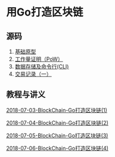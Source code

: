 # 用Go打造区块链

## 源码

1. [基础原型][1]
2. [工作量证明（PoW）][2]
3. [数据存储及命令行(CLI)][3]
4. [交易记录（一）][4]

[1]:https://github.com/FLHonker/go-BlockChain/tree/part_1
[2]:https://github.com/FLHonker/go-BlockChain/tree/part_2
[3]:https://github.com/FLHonker/go-BlockChain/tree/part_3
[4]:https://github.com/FLHonker/go-BlockChain/tree/part_4

## 教程与讲义

[2018-07-03-BlockChain-Go打造区块链(1)][11]

[2018-07-04-BlockChain-Go打造区块链(2)][12]

[2018-07-05-BlockChain-Go打造区块链(3)][13]

[2018-07-06-BlockChain-Go打造区块链(4)][14]


[11]:https://github.com/FLHonker/go-BlockChain/blob/part_3/2018-07-03-BlockChain-Go%E6%89%93%E9%80%A0%E5%8C%BA%E5%9D%97%E9%93%BE(1).md
[12]:https://github.com/FLHonker/go-BlockChain/blob/part_2/2018-07-04-BlockChain-Go%E6%89%93%E9%80%A0%E5%8C%BA%E5%9D%97%E9%93%BE(2).md
[13]:https://github.com/FLHonker/go-BlockChain/blob/part_3/2018-07-05-BlockChain-Go%E6%89%93%E9%80%A0%E5%8C%BA%E5%9D%97%E9%93%BE(3).md
[14]:https://github.com/FLHonker/go-BlockChain/blob/part_4/2018-07-06-BlockChain-Go%E6%89%93%E9%80%A0%E5%8C%BA%E5%9D%97%E9%93%BE(4).md